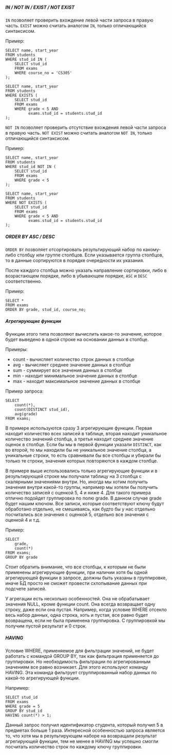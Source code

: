 ##### IN / NOT IN / EXIST / NOT EXIST
`IN` позволяет проверить вхождение левой части запроса в правую часть. `EXIST` можно считать аналогом `IN`, только отличающийся синтаксисом.

Пример:
```
SELECT name, start_year 
FROM students 
WHERE stud_id IN ( 
	SELECT stud_id 
	FROM exams 
	WHERE course_no = 'CS305' 
);
```

```
SELECT name, start_year 
FROM students 
WHERE EXISTS ( 
	SELECT stud_id 
	FROM exams 
	WHERE grade < 5 AND 
		  exams.stud_id = students.stud_id 
);
```

`NOT IN` позволяет проверить отсутствие вхождения левой части запроса в правую часть. `NOT EXIST` можно считать аналогом `NOT IN`, только отличающийся синтаксисом.

Пример:
```
SELECT name, start_year 
FROM students 
WHERE stud_id NOT IN (
	SELECT stud_id 
	FROM exams 
	WHERE grade < 5
);
```

```
SELECT name, start_year 
FROM students 
WHERE NOT EXISTS ( 
	SELECT stud_id 
	FROM exams 
	WHERE grade < 5 AND 
		  exams.stud_id = students.stud_id 
);
```

##### ORDER BY ASC / DESC

`ORDER BY` позволяет отсортировать результирующий набор по какому-либо столбцу или группе столбцов. Если указывается группа столбцов, то в данные сортируются в порядке очередности их указания. 

После каждого столбца можно указать направление сортировки, либо в возрастающем порядке, либо в убывающем порядке, `ASC`  и `DESC` соответственно. 

Пример:
```
SELECT * 
FROM exams 
ORDER BY grade, stud_id, course_no;
```

##### Агрегирующие функции

Функции этого типа позволяют вычислить какое-то значение, которое будет выведено в одной строке на основании данных в столбце. 

Примеры:
- count - вычисляет количество строк данных в столбце
- avg - вычисляет среднее значение данных в столбце
- sum - суммирует все значения данных в столбце
- min - находит минимальное значение данных в столбце
- max - находит максимальное значение данных в столбце

Пример запроса:
```
SELECT 
	count(*), 
	count(DISTINCT stud_id), 
	avg(grade) 
FROM exams;
```

В примере используются сразу 3 агрегирующие функции. Первая находит количество всех записей в таблице, вторая находит уникальное количество значений столбца, а третья находит среднее значение оценок в столбце.  Если бы мы в первой функции указали `DISTINCT`, как во второй, то мы находили бы не уникальное значение столбца, а уникальные строки, то есть сравнивали бы все столбцы и убирали бы только те строки, значения которых повторяются в каждом столбце.

В примере выше использовались только агрегирующие функции и в результирующей строке мы получали таблицу на 3 столбца с скалярными значениями внутри. Но, иногда мы хотим получить значения внутри какой-то группы, например мы хотели бы получить количество записей с оценкой 5, 4 и ниже 4. Для такого примера отлично подойдет группировка по полю grade. В данном случае grade будет нашим ключом. Все записи, которые соответствуют ключу будут обработано отдельно, не смешиваясь, как будто бы у нас отдельно посчитались все значения с оценкой 5, отдельно все значения с оценкой 4 и т.д.

Пример:
```
SELECT 
	grade,
	count(*)	 
FROM exams;
GROUP BY grade
```

Стоит обратить внимание, что все столбцы, к которым не были применены агрегирующие функции, при наличии хотя бы одной агрегирующей функции в запросе, должны быть указаны в группировке, иначе БД просто не сможет провести схлопывание данных при подсчете записей.

У агрегации есть несколько особенностей. Она не обрабатывает значения NULL, кроме функции count. Она всегда возвращает одну строку, даже если она пустая. Например, когда условие WHERE отсекло весь набор данных, одна строка, хоть и пустая, все равно будет возвращена, если не была применена группировка. С группировкой мы получим пустой результат и 0 строк. 
##### HAVING

Условие WHERE, применяемое для фильтрации значений, не будет работать с командой GROUP BY, так как фильтрация применяется до группировки. Но необходимость фильтрации по агрегированным значениям все равно возникает. Для этого используют команду HAVING. Эта команда фильтрует сгруппированный набор данных по какой-то агрегирующей функции. 

Например:

```
SELECT stud_id 
FROM exams 
WHERE grade = 5 
GROUP BY stud_id 
HAVING count(*) > 1;
```

Данный запрос получил идентификатор студента, который получил 5 в предметах больше 1 раза. Интересной особенностью запроса является то, что хотя мы в результирующем наборе на возвращали результат агрегирующей функции, тем не менее в HAVING мы успешно смогли посчитать количество строк по каждому ключу группировки.

